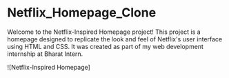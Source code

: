 # Netflix_Homepage_Clone
Welcome to the Netflix-Inspired Homepage project! This project is a homepage designed to replicate the look and feel of Netflix's user interface using HTML and CSS. It was created as part of my web development internship at Bharat Intern.

![Netflix-Inspired Homepage]
